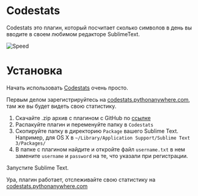 # Codestats
Codestats это плагин, который посчитает сколько символов в день вы вводите в своем любимом редакторе SublimeText.

![Speed](http://www.myiconfinder.com/uploads/iconsets/256-256-f120d8c549f62d043ca09bc39136d486-dashboard.png)

# Установка
Начать использовать [Codestats](http://codestats.pythonanywhere.com) очень просто.

Первым делом зарегистрируйтесь на [сodestats.pythonanywhere.com](http://codestats.pythonanywhere.com), там же вы будет видеть свою статистику.

1. Скачайте .zip архив с плагином с GitHub по [ссылке](https://github.com/stdi0/codestats_plugin/archive/master.zip)
2. Распакуйте плагин и переменуйте папку в ```Codestats```
3. Скопируйте папку в директорию ```Package``` вашего Sublime Text. Например, для OS X в ```~/Library/Application Support/Sublime Text 3/Packages/```
4. В папке с плагином найдите и откройте файл ```username.txt``` в нем замените ```username``` и ```password``` на те, что указали при регистрации.

Запустите Sublime Text.

Ура, плагин работает, отслеживайте свою статистику на [сodestats.pythonanywhere.com](http://codestats.pythonanywhere.com)
